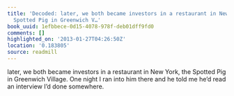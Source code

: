 ```yaml
---
title: 'Decoded: later, we both became investors in a restaurant in New York, the
  Spotted Pig in Greenwich V…'
book_uuid: 1efbbece-0d15-4078-978f-deb01dff9fd0
comments: []
highlighted_on: '2013-01-27T04:26:50Z'
location: '0.183805'
source: readmill
---
```


later, we both became investors in a restaurant in New York, the Spotted Pig in Greenwich Village. One night I ran into him there and he told me he’d read an interview I’d done somewhere.